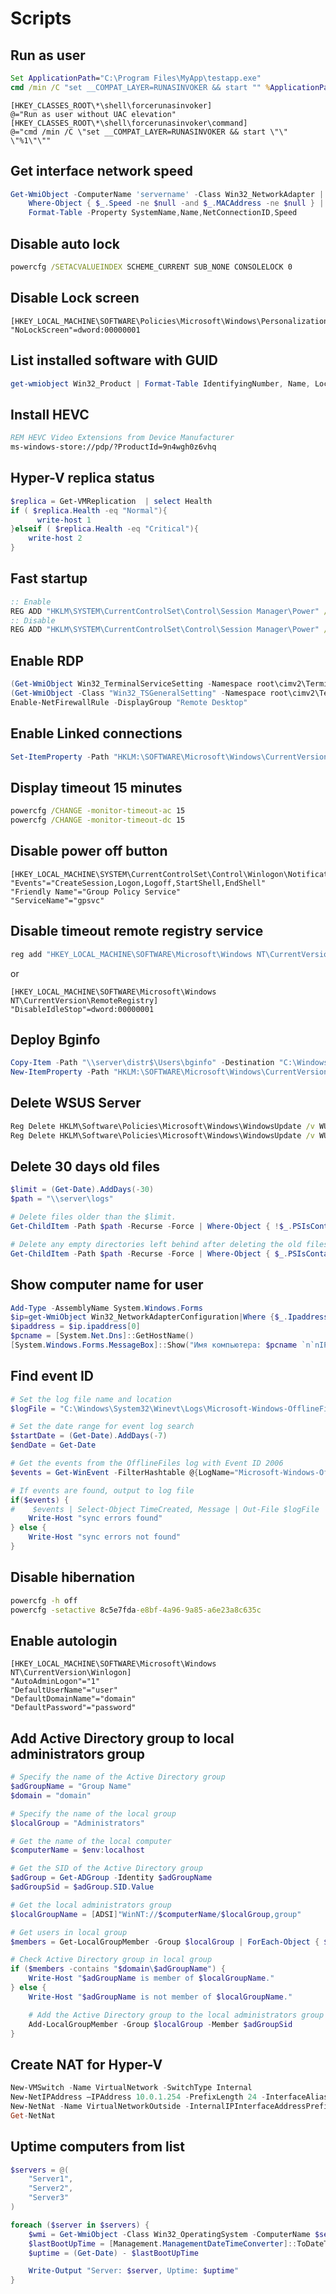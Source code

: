 # Scripts

## Run as user

```bat title="bat"
Set ApplicationPath="C:\Program Files\MyApp\testapp.exe"
cmd /min /C "set __COMPAT_LAYER=RUNASINVOKER && start "" %ApplicationPath%"
```

```reg title="reg"
[HKEY_CLASSES_ROOT\*\shell\forcerunasinvoker]
@="Run as user without UAC elevation"
[HKEY_CLASSES_ROOT\*\shell\forcerunasinvoker\command]
@="cmd /min /C \"set __COMPAT_LAYER=RUNASINVOKER && start \"\" \"%1\"\""
```

## Get interface network speed

```powershell title="powershell"
Get-WmiObject -ComputerName 'servername' -Class Win32_NetworkAdapter | `
    Where-Object { $_.Speed -ne $null -and $_.MACAddress -ne $null } | `
    Format-Table -Property SystemName,Name,NetConnectionID,Speed
```

## Disable auto lock

```bat title="bat"
powercfg /SETACVALUEINDEX SCHEME_CURRENT SUB_NONE CONSOLELOCK 0
```

## Disable Lock screen

```reg title="reg"
[HKEY_LOCAL_MACHINE\SOFTWARE\Policies\Microsoft\Windows\Personalization]
"NoLockScreen"=dword:00000001
```

## List installed software with GUID

```powershell title="powershell"
get-wmiobject Win32_Product | Format-Table IdentifyingNumber, Name, LocalPackage -AutoSize
```

## Install HEVC

```bat title="bat"
REM HEVC Video Extensions from Device Manufacturer
ms-windows-store://pdp/?ProductId=9n4wgh0z6vhq
```

## Hyper-V replica status

```powershell title="powershell"
$replica = Get-VMReplication  | select Health
if ( $replica.Health -eq "Normal"){
      write-host 1
}elseif ( $replica.Health -eq "Critical"){
    write-host 2
}
```

## Fast startup

```bat title="bat"
:: Enable
REG ADD "HKLM\SYSTEM\CurrentControlSet\Control\Session Manager\Power" /V HiberbootEnabled /T REG_dWORD /D 0 /F
:: Disable
REG ADD "HKLM\SYSTEM\CurrentControlSet\Control\Session Manager\Power" /V HiberbootEnabled /T REG_dWORD /D 1 /F
```

## Enable RDP

```powershell title="powershell"
(Get-WmiObject Win32_TerminalServiceSetting -Namespace root\cimv2\TerminalServices).SetAllowTsConnections(1,1)
(Get-WmiObject -Class "Win32_TSGeneralSetting" -Namespace root\cimv2\TerminalServices -Filter "TerminalName='RDP-tcp'").SetUserAuthenticationRequired(1)
Enable-NetFirewallRule -DisplayGroup "Remote Desktop"
```

## Enable Linked connections

```powershell title="powershell"
Set-ItemProperty -Path "HKLM:\SOFTWARE\Microsoft\Windows\CurrentVersion\Policies\System" -Name "EnableLinkedConnections" -Value ”00000001”
```

## Display timeout 15 minutes

```bat title="bat"
powercfg /CHANGE -monitor-timeout-ac 15
powercfg /CHANGE -monitor-timeout-dc 15
```

## Disable power off button

```reg title="reg"
[HKEY_LOCAL_MACHINE\SYSTEM\CurrentControlSet\Control\Winlogon\Notifications\Components\GPClient]
"Events"="CreateSession,Logon,Logoff,StartShell,EndShell"
"Friendly Name"="Group Policy Service"
"ServiceName"="gpsvc"
```

## Disable timeout remote registry service

```bat title="bat"
reg add "HKEY_LOCAL_MACHINE\SOFTWARE\Microsoft\Windows NT\CurrentVersion\RemoteRegistry" /v DisableIdleStop /t REG_DWORD /d 00000001 /f
```

or

```reg title="reg"
[HKEY_LOCAL_MACHINE\SOFTWARE\Microsoft\Windows NT\CurrentVersion\RemoteRegistry]
"DisableIdleStop"=dword:00000001
```

## Deploy Bginfo

```powershell title="powershell"
Copy-Item -Path "\\server\distr$\Users\bginfo" -Destination "C:\Windows" -Recurse
New-ItemProperty -Path "HKLM:\SOFTWARE\Microsoft\Windows\CurrentVersion\Run" -Name "BGInfo" -Value ”C:\\WINDOWS\\Bginfo.exe c:\\WINDOWS\\bginfo.bgi /NOLICPROMPT /TIMER:0”  -PropertyType "String"
```

## Delete WSUS Server

```bat title="bat"
Reg Delete HKLM\Software\Policies\Microsoft\Windows\WindowsUpdate /v WUServer /f
Reg Delete HKLM\Software\Policies\Microsoft\Windows\WindowsUpdate /v WUStatusServer /f
```

## Delete 30 days old files

```powershell title="powershell"
$limit = (Get-Date).AddDays(-30)
$path = "\\server\logs"

# Delete files older than the $limit.
Get-ChildItem -Path $path -Recurse -Force | Where-Object { !$_.PSIsContainer -and $_.CreationTime -lt $limit } | Remove-Item -Force

# Delete any empty directories left behind after deleting the old files.
Get-ChildItem -Path $path -Recurse -Force | Where-Object { $_.PSIsContainer -and (Get-ChildItem -Path $_.FullName -Recurse -Force | Where-Object { !$_.PSIsContainer }) -eq $null } | Remove-Item -Force -Recurse
```

## Show computer name for user

```powershell title="powershell"
Add-Type -AssemblyName System.Windows.Forms
$ip=get-WmiObject Win32_NetworkAdapterConfiguration|Where {$_.Ipaddress.length -gt 1} 
$ipaddress = $ip.ipaddress[0]
$pcname = [System.Net.Dns]::GetHostName()
[System.Windows.Forms.MessageBox]::Show("Имя компьютера: $pcname `n`nIP адрес: $ipaddress",'Имя компьютера','OK','Information')
```

## Find event ID

```powershell title="powershell"
# Set the log file name and location
$logFile = "C:\Windows\System32\Winevt\Logs\Microsoft-Windows-OfflineFiles%4Operational.evtx"

# Set the date range for event log search
$startDate = (Get-Date).AddDays(-7)
$endDate = Get-Date

# Get the events from the OfflineFiles log with Event ID 2006
$events = Get-WinEvent -FilterHashtable @{LogName="Microsoft-Windows-OfflineFiles/Operational";StartTime=$startDate;EndTime=$endDate;ID=2006}

# If events are found, output to log file
if($events) {
#    $events | Select-Object TimeCreated, Message | Out-File $logFile
    Write-Host "sync errors found"
} else {
    Write-Host "sync errors not found"
}
```

## Disable hibernation

```bat title="bat"
powercfg -h off
powercfg -setactive 8c5e7fda-e8bf-4a96-9a85-a6e23a8c635c
```

## Enable autologin

```reg title="reg"
[HKEY_LOCAL_MACHINE\SOFTWARE\Microsoft\Windows NT\CurrentVersion\Winlogon]
"AutoAdminLogon"="1"
"DefaultUserName"="user"
"DefaultDomainName"="domain"
"DefaultPassword"="password"
```

## Add Active Directory group to local administrators group

```powershell title="powershell"
# Specify the name of the Active Directory group
$adGroupName = "Group Name"
$domain = "domain"

# Specify the name of the local group
$localGroup = "Administrators"

# Get the name of the local computer
$computerName = $env:localhost

# Get the SID of the Active Directory group
$adGroup = Get-ADGroup -Identity $adGroupName
$adGroupSid = $adGroup.SID.Value

# Get the local administrators group
$localGroupName = [ADSI]"WinNT://$computerName/$localGroup,group"

# Get users in local group
$members = Get-LocalGroupMember -Group $localGroup | ForEach-Object { $_.GetType().InvokeMember("Name", 'GetProperty', $null, $_, $null) }

# Check Active Directory group in local group
if ($members -contains "$domain\$adGroupName") {
    Write-Host "$adGroupName is member of $localGroupName."
} else {
    Write-Host "$adGroupName is not member of $localGroupName."

    # Add the Active Directory group to the local administrators group
    Add-LocalGroupMember -Group $localGroup -Member $adGroupSid
}
```

## Create NAT for Hyper-V

```powershell title="powershell"
New-VMSwitch -Name VirtualNetwork -SwitchType Internal
New-NetIPAddress –IPAddress 10.0.1.254 -PrefixLength 24 -InterfaceAlias “vEthernet (VirtualNetwork)”
New-NetNat -Name VirtualNetworkOutside -InternalIPInterfaceAddressPrefix 10.0.1.0/24
Get-NetNat
```

## Uptime computers from list

```powershell title="powershell"
$servers = @(
    "Server1",
    "Server2",
    "Server3"
)

foreach ($server in $servers) {
    $wmi = Get-WmiObject -Class Win32_OperatingSystem -ComputerName $server
    $lastBootUpTime = [Management.ManagementDateTimeConverter]::ToDateTime($wmi.LastBootUpTime)
    $uptime = (Get-Date) - $lastBootUpTime

    Write-Output "Server: $server, Uptime: $uptime"
}
```
